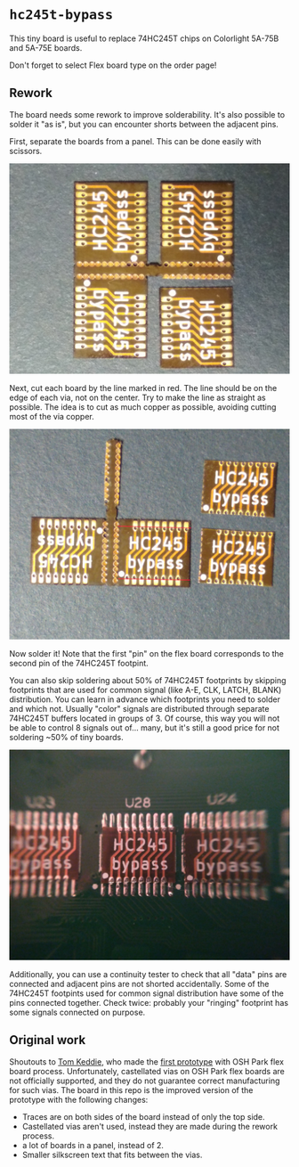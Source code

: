 # `hc245t-bypass`

This tiny board is useful to replace 74HC245T chips on Colorlight 5A-75B and 5A-75E boards.

Don't forget to select Flex board type on the order page!

## Rework

The board needs some rework to improve solderability. It's also possible to solder it "as is", but you can encounter shorts between the adjacent pins.

First, separate the boards from a panel. This can be done easily with scissors.

![Board separation](images/1_separation.jpg)

Next, cut each board by the line marked in red. The line should be on the edge of each via, not on the center. Try to make the line as straight as possible. The idea is to cut as much copper as possible, avoiding cutting most of the via copper.

![Rework cut](images/2_cut.jpg)

Now solder it! Note that the first "pin" on the flex board corresponds to the second pin of the 74HC245T footpint.

You can also skip soldering about 50% of 74HC245T footprints by skipping footprints that are used for common signal (like A-E, CLK, LATCH, BLANK) distribution. You can learn in advance which footprints you need to solder and which not. Usually "color" signals are distributed through separate 74HC245T buffers located in groups of 3. Of course, this way you will not be able to control 8 signals out of... many, but it's still a good price for not soldering ~50% of tiny boards.

![Solder](images/3_solder.jpg)

Additionally, you can use a continuity tester to check that all "data" pins are connected and adjacent pins are not shorted accidentally. Some of the 74HC245T footpints used for common signal distribution have some of the pins connected together. Check twice: probably your "ringing" footprint has some signals connected on purpose.

## Original work

Shoutouts to [Tom Keddie](https://twitter.com/tom_keddie), who made the [first prototype](https://twitter.com/tom_keddie/status/1233759892164362241) with OSH Park flex board process. Unfortunately, castellated vias on OSH Park flex boards are not officially supported, and they do not guarantee correct manufacturing for such vias. The board in this repo is the improved version of the prototype with the following changes:

* Traces are on both sides of the board instead of only the top side.
* Castellated vias aren't used, instead they are made during the rework process.
* a lot of boards in a panel, instead of 2.
* Smaller silkscreen text that fits between the vias.
